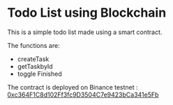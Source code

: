 # Todo List using Blockchain

This is a simple todo list made using a smart contract.

The functions are:
- createTask 
- getTaskbyId
- toggle Finished

The contract is deployed on Binance testnet : [0xc364F1C8d102Ff3fc9D3504C7e9423bCa341e5Fb](https://testnet.bscscan.com/address/0xc364F1C8d102Ff3fc9D3504C7e9423bCa341e5Fb)
